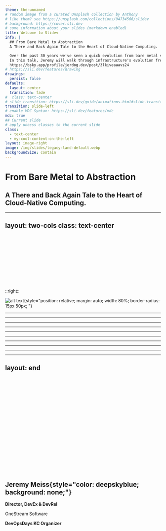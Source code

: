 ```yaml
---
theme: the-unnamed
# random image from a curated Unsplash collection by Anthony
# like them? see https://unsplash.com/collections/94734566/slidev
# background: https://cover.sli.dev
# some information about your slides (markdown enabled)
title: Welcome to Slidev
info: |
  ## From Bare Metal to Abstraction
  A There and Back Again Tale to the Heart of Cloud-Native Computing.

  Over the past 30 years we've seen a quick evolution from bare metal servers and infrastructure to a reliance on Cloud Native practices, principles, and services. But have you ever stopped to think about what it was like before you could just type aws ec2 run-instances --instance-type m2.xlarge or gcloud compute instances create to spin up a new server or service? And how things actually got done when you had to wait 6 months for a server?
  In this talk, Jeremy will walk through infrastructure's evolution from his time in the mid-90s as a SysAdmin at an Internet Provider and shadow IT in the 2000s, to the growth of ,today's cloud native world. He'll highlight the enduring importance of core operational principles and explore how lessons from the "dark ages" of IT, particularly regarding automation and standardization, remain vital in today's cloud-native world. You'll gain a crucial historical context of infrastructure evolution, transforming their understanding from "how" to use the cloud to "why" it works the way it does, hopefully making them better engineers, and also have a chuckle or two.
  https://bsky.app/profile/jerdog.dev/post/3lkiveaaavs24
# https://sli.dev/features/drawing
drawings:
  persist: false
defaults:
  layout: center
  transition: fade
#  class: text-center
# slide transition: https://sli.dev/guide/animations.html#slide-transitions
transition: slide-left
# enable MDC Syntax: https://sli.dev/features/mdc
mdc: true
## Current slide
# apply unocss classes to the current slide
class:
  - text-center
  - my-cool-content-on-the-left
layout: image-right
image: /img/slides/legacy-land-default.webp
backgroundSize: contain
---
```


# From Bare Metal to Abstraction
## A There and Back Again Tale to the Heart of Cloud-Native Computing.

<!--

-->

---
layout: two-cols
class: text-center
---

<span style="position: relative; top: 20%;">

  ## Jeremy Meiss{style="color: deepskyblue; background: none;"}

  <p style="font-weight: bold;">Director, DevEx & DevRel</p>
  <p class="text-sm italic">OneStream Software</p>
  <p style="font-weight: bold;">DevOpsDays KC Organizer</p>

</span>

::right::

![alt text](/img/profile-pic.jpg){style="position: relative; margin: auto; width: 80%; border-radius: 15px 50px; "}

<!--

-->

---




<!--

-->

---



<!--

-->

---



<!--

-->

---



<!--

-->

---



<!--

-->

---



<!--

-->

---



<!--

-->

---



<!--

-->

---



<!--

-->

---
layout: end
---
